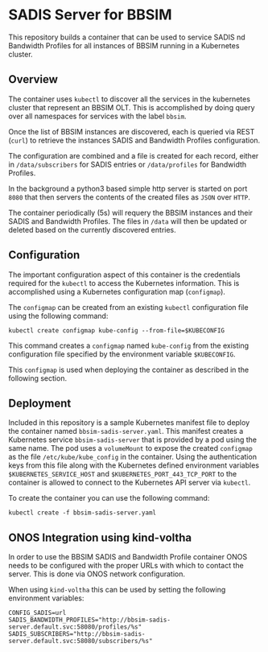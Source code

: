 # SADIS Server for BBSIM
This repository builds a container that can be used to service SADIS
nd Bandwidth Profiles for all instances of BBSIM running in a
Kubernetes cluster.

## Overview
The container uses `kubectl` to discover all the services in the
kubernetes cluster that represent an BBSIM OLT. This is accomplished
by doing query over all namespaces for services with the label `bbsim`.

Once the list of BBSIM instances are discovered, each is queried via
REST (`curl`) to retrieve the instances SADIS and Bandwidth Profiles
configuration.

The configuration are combined and a file is created for each record,
either in `/data/subscribers` for SADIS entries or `/data/profiles`
for Bandwidth Profiles.

In the background a python3 based simple http server is started on
port `8080` that then servers the contents of the created files
as `JSON` over `HTTP`.

The container periodically (5s) will requery the BBSIM instances and
their SADIS and Bandwidth Profiles. The files in `/data` will then
be updated or deleted based on the currently discovered entries.

## Configuration
The important configuration aspect of this container is the credentials
required for the `kubectl` to access the Kubernetes information. This
is accomplished using a Kubernetes configuration map (`configmap`).

The `configmap` can be created from an existing `kubectl` configuration
file using the following command:
```
kubectl create configmap kube-config --from-file=$KUBECONFIG
```
This command creates a `configmap` named `kube-config` from the
existing configuration file specified by the environment variable
`$KUBECONFIG`.

This `configmap` is used when deploying the container as described in
the following section.

## Deployment
Included in this repository is a sample Kubernetes manifest file to
deploy the container named `bbsim-sadis-server.yaml`. This manifest
creates a Kubernetes service `bbsim-sadis-server` that is provided
by a pod using the same name. The pod uses a `volumeMount` to expose
the created `configmap` as the file `/etc/kube/kube_config` in the
container. Using the authentication keys from this file along with
the Kubernetes defined environment variables `$KUBERNETES_SERVICE_HOST`
and `$KUBERNETES_PORT_443_TCP_PORT` to the container is allowed
to connect to the Kubernetes API server via `kubectl`.

To create the container you can use the following command:
```
kubectl create -f bbsim-sadis-server.yaml
```

## ONOS Integration using kind-voltha
In order to use the BBSIM SADIS and Bandwidth Profile container
ONOS needs to be configured with the proper URLs with which to
contact the server. This is done via ONOS network configuration.

When using `kind-voltha` this can be used by setting the following
environment variables:
```
CONFIG_SADIS=url
SADIS_BANDWIDTH_PROFILES="http://bbsim-sadis-server.default.svc:58080/profiles/%s"
SADIS_SUBSCRIBERS="http://bbsim-sadis-server.default.svc:58080/subscribers/%s"
```
